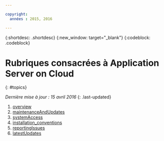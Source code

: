 ```yaml
---

copyright:
  années : 2015, 2016

---
```


{:shortdesc: .shortdesc}
{:new_window: target="_blank"}
{:codeblock: .codeblock}

# Rubriques consacrées à Application Server on Cloud
{: #topics}

*Dernière mise à jour : 15 avril 2016*
{: .last-updated}

1. [overview](indexWAS4Bluemix.html)
2. [maintenanceAndUpdates](maintenanceAndUpdates.html)
6. [systemAccess](systemAccess.html)
7. [installation_conventions](installationConventions.html)
8. [reportingIssues](reportingIssues.html)
9. [latestUpdates](latestUpdates.html)
